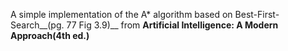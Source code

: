 A simple implementation of the A* algorithm based on Best-First-Search__(pg. 77 Fig 3.9)__ from __Artificial Intelligence: A Modern Approach(4th ed.)__

